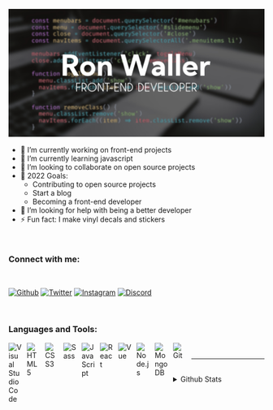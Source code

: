 ![Banner](./img/github-profile-banner.jpg)

- 🔭 I’m currently working on front-end projects
- 🌱 I’m currently learning javascript
- 👯 I’m looking to collaborate on open source projects
- :date: 2022 Goals:
  - Contributing to open source projects
  - Start a blog
  - Becoming a front-end developer
- 🤔 I’m looking for help with being a better developer
- ⚡ Fun fact: I make vinyl decals and stickers

<br>

### Connect with me:

<br>

[![Github](https://img.shields.io/badge/Github-181717?style=for-the-badge&logo=github&logoColor=white 'Github')][github]
[![Twitter](https://img.shields.io/badge/Twitter-1DA1F2?style=for-the-badge&logo=twitter&logoColor=white 'Twitter')][twitter]
[![Instagram](https://img.shields.io/badge/Instagram-bc2a8d?style=for-the-badge&logo=instagram&logoColor=white 'Instagram')][instagram]
[![Discord](https://img.shields.io/badge/Discord-5865F2?style=for-the-badge&logo=discord&logoColor=white 'Discord')][discord]

<br>

### Languages and Tools:

<img align="left" alt="Visual Studio Code" width="26px" src="https://cdn.jsdelivr.net/gh/devicons/devicon/icons/vscode/vscode-original.svg" style="padding-right:10px;" />
<img align="left" alt="HTML5" width="26px" src="https://cdn.jsdelivr.net/gh/devicons/devicon/icons/html5/html5-original.svg" style="padding-right:10px;" />
<img align="left" alt="CSS3" width="26px" src="https://cdn.jsdelivr.net/gh/devicons/devicon/icons/css3/css3-original.svg" style="padding-right:10px;" />
<img align="left" alt="Sass" width="26px" src="https://cdn.jsdelivr.net/gh/devicons/devicon/icons/sass/sass-original.svg" style="padding-right:10px;" />
<img align="left" alt="JavaScript" width="26px" src="https://cdn.jsdelivr.net/gh/devicons/devicon/icons/javascript/javascript-original.svg" style="padding-right:10px;" />
<img align="left" alt="React" width="26px" src="https://cdn.jsdelivr.net/gh/devicons/devicon/icons/react/react-original.svg" style="padding-right:10px;" />
<img align="left" alt="Vue" width="26px" src="https://cdn.jsdelivr.net/gh/devicons/devicon/icons/vuejs/vuejs-original.svg" style="padding-right:10px;" />
<img align="left" alt="Node.js" width="26px" src="https://cdn.jsdelivr.net/gh/devicons/devicon/icons/nodejs/nodejs-original.svg" style="padding-right:10px;" />
<img align="left" alt="MongoDB" width="26px" src="https://cdn.jsdelivr.net/gh/devicons/devicon/icons/mongodb/mongodb-original.svg" style="padding-right:10px;" />
<img align="left" alt="Git" width="26px" src="https://cdn.jsdelivr.net/gh/devicons/devicon/icons/git/git-original.svg" style="padding-right:10px;" />

<br>

---

<br>

<details>
  <summary>Github Stats</summary>
  
  <img align="left" alt="RonWaller's Github Stats" src="https://github-readme-stats-ronwaller.vercel.app/api?username=RonWaller&show_icons=true&hide_border=true&theme=dark" />
</details>

[github]: https://github.com/RonWaller
[twitter]: https://twitter.com/ronjw1
[discord]: https://discordapp.com/users/360135966041571329
[instagram]: https://www.instagram.com/ronjw1/

<!-- github #181717
twitter #1DA1F2
instagram #E4405F #bc2a8d
discord #5865F2 -->

